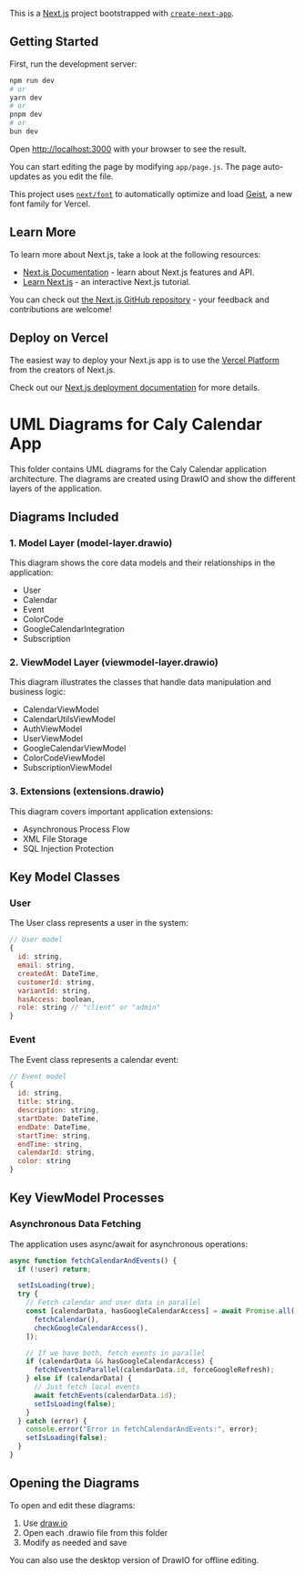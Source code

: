 This is a [Next.js](https://nextjs.org) project bootstrapped with [`create-next-app`](https://github.com/vercel/next.js/tree/canary/packages/create-next-app).

## Getting Started

First, run the development server:

```bash
npm run dev
# or
yarn dev
# or
pnpm dev
# or
bun dev
```

Open [http://localhost:3000](http://localhost:3000) with your browser to see the result.

You can start editing the page by modifying `app/page.js`. The page auto-updates as you edit the file.

This project uses [`next/font`](https://nextjs.org/docs/app/building-your-application/optimizing/fonts) to automatically optimize and load [Geist](https://vercel.com/font), a new font family for Vercel.

## Learn More

To learn more about Next.js, take a look at the following resources:

- [Next.js Documentation](https://nextjs.org/docs) - learn about Next.js features and API.
- [Learn Next.js](https://nextjs.org/learn) - an interactive Next.js tutorial.

You can check out [the Next.js GitHub repository](https://github.com/vercel/next.js) - your feedback and contributions are welcome!

## Deploy on Vercel

The easiest way to deploy your Next.js app is to use the [Vercel Platform](https://vercel.com/new?utm_medium=default-template&filter=next.js&utm_source=create-next-app&utm_campaign=create-next-app-readme) from the creators of Next.js.

Check out our [Next.js deployment documentation](https://nextjs.org/docs/app/building-your-application/deploying) for more details.

# UML Diagrams for Caly Calendar App

This folder contains UML diagrams for the Caly Calendar application architecture. The diagrams are created using DrawIO and show the different layers of the application.

## Diagrams Included

### 1. Model Layer (model-layer.drawio)

This diagram shows the core data models and their relationships in the application:

- User
- Calendar
- Event
- ColorCode
- GoogleCalendarIntegration
- Subscription

### 2. ViewModel Layer (viewmodel-layer.drawio)

This diagram illustrates the classes that handle data manipulation and business logic:

- CalendarViewModel
- CalendarUtilsViewModel
- AuthViewModel
- UserViewModel
- GoogleCalendarViewModel
- ColorCodeViewModel
- SubscriptionViewModel

### 3. Extensions (extensions.drawio)

This diagram covers important application extensions:

- Asynchronous Process Flow
- XML File Storage
- SQL Injection Protection

## Key Model Classes

### User

The User class represents a user in the system:

```javascript
// User model
{
  id: string,
  email: string,
  createdAt: DateTime,
  customerId: string,
  variantId: string,
  hasAccess: boolean,
  role: string // "client" or "admin"
}
```

### Event

The Event class represents a calendar event:

```javascript
// Event model
{
  id: string,
  title: string,
  description: string,
  startDate: DateTime,
  endDate: DateTime,
  startTime: string,
  endTime: string,
  calendarId: string,
  color: string
}
```

## Key ViewModel Processes

### Asynchronous Data Fetching

The application uses async/await for asynchronous operations:

```javascript
async function fetchCalendarAndEvents() {
  if (!user) return;

  setIsLoading(true);
  try {
    // Fetch calendar and user data in parallel
    const [calendarData, hasGoogleCalendarAccess] = await Promise.all([
      fetchCalendar(),
      checkGoogleCalendarAccess(),
    ]);

    // If we have both, fetch events in parallel
    if (calendarData && hasGoogleCalendarAccess) {
      fetchEventsInParallel(calendarData.id, forceGoogleRefresh);
    } else if (calendarData) {
      // Just fetch local events
      await fetchEvents(calendarData.id);
      setIsLoading(false);
    }
  } catch (error) {
    console.error("Error in fetchCalendarAndEvents:", error);
    setIsLoading(false);
  }
}
```

## Opening the Diagrams

To open and edit these diagrams:

1. Use [draw.io](https://app.diagrams.net/)
2. Open each .drawio file from this folder
3. Modify as needed and save

You can also use the desktop version of DrawIO for offline editing.
